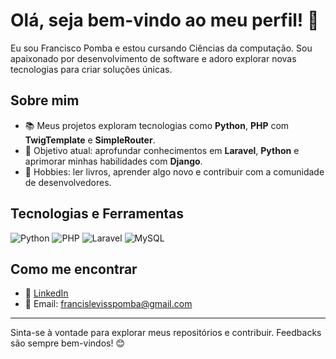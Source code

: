 # Olá, seja bem-vindo ao meu perfil! 👋

Eu sou Francisco Pomba e estou cursando Ciências da computação. 
Sou apaixonado por desenvolvimento de software e adoro explorar novas tecnologias para criar soluções únicas.

## Sobre mim
- 📚 Meus projetos exploram tecnologias como **Python**, **PHP** com **TwigTemplate** e **SimpleRouter**.
- 🎯 Objetivo atual: aprofundar conhecimentos em **Laravel**,  **Python** e aprimorar minhas habilidades com **Django**.
- 🎨 Hobbies: ler livros, aprender algo novo e contribuir com a comunidade de desenvolvedores.

## Tecnologias e Ferramentas

![Python](https://img.shields.io/badge/-Python-3776AB?style=flat-square&logo=Python&logoColor=white)
![PHP](https://img.shields.io/badge/-PHP-777BB4?style=flat-square&logo=PHP&logoColor=white)
![Laravel](https://img.shields.io/badge/-Laravel-FF2D20?style=flat-square&logo=Laravel&logoColor=white)
![MySQL](https://img.shields.io/badge/-MySQL-4479A1?style=flat-square&logo=MySQL&logoColor=white)

## Como me encontrar

- 💼 [LinkedIn](https://www.linkedin.com/in/francisco-pomba)
- 📧 Email: francislevisspomba@gmail.com

---

Sinta-se à vontade para explorar meus repositórios e contribuir. Feedbacks são sempre bem-vindos! 😊
